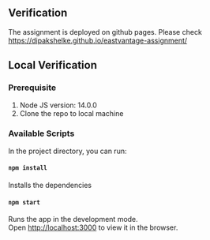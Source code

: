 
## Verification

The assignment is deployed on github pages. Please check https://dipakshelke.github.io/eastvantage-assignment/



## Local Verification

### Prerequisite

1. Node JS version: 14.0.0
2. Clone the repo to local machine

### Available Scripts

In the project directory, you can run:

#### `npm install`

Installs the dependencies


#### `npm start`

Runs the app in the development mode.\
Open [http://localhost:3000](http://localhost:3000) to view it in the browser.
